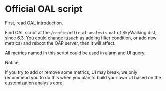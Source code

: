# Official OAL script
First, read [OAL introduction](../concepts-and-designs/oal.md).

Find OAL script at the `/config/official_analysis.oal` of SkyWalking dist, since 6.3.
You could change it(such as adding filter condition, or add new metrics) and reboot the OAP server, then it will affect.

All metrics named in this script could be used in alarm and UI query. 

Notice,

If you try to add or remove some metrics, UI may break, we only recommend you to do this when you plan
to build your own UI based on the customization analysis core. 
